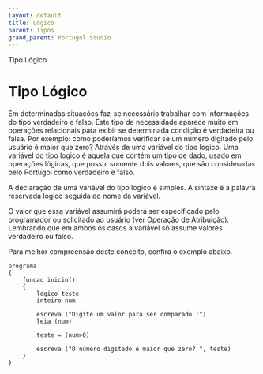 ```yaml
---
layout: default
title: Lógico
parent: Tipos
grand_parent: Portugol Studio
---
```



Tipo Lógico

Tipo Lógico
===========

Em determinadas situações faz-se necessário trabalhar com informações do tipo verdadeiro e falso. Este tipo de necessidade aparece muito em operações relacionais para exibir se determinada condição é verdadeira ou falsa. Por exemplo: como poderíamos verificar se um número digitado pelo usuário é maior que zero? Através de uma variável do tipo logico. Uma variável do tipo logico é aquela que contém um tipo de dado, usado em operações lógicas, que possui somente dois valores, que são consideradas pelo Portugol como verdadeiro e falso.

A declaração de uma variável do tipo logico é simples. A sintaxe é a palavra reservada logico seguida do nome da variável.

O valor que essa variável assumirá poderá ser especificado pelo programador ou solicitado ao usuário (ver Operação de Atribuição). Lembrando que em ambos os casos a variável só assume valores verdadeiro ou falso.

Para melhor compreensão deste conceito, confira o exemplo abaixo.

```
programa
{
    funcao inicio()
	{
		logico teste
		inteiro num	

		escreva ("Digite um valor para ser comparado :")	
		leia (num)	

		teste = (num>0)

		escreva ("O número digitado é maior que zero? ", teste)
	}
}

```

